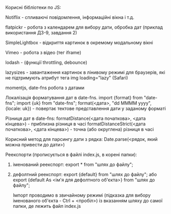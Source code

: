 Корисні бібліотеки по JS:

Notiflix - спливаючі повідомлення, інформаційні вікна і т.д.

flatpickr - робота з календарем для вибору дати, обробка дат (приклад використання ДЗ-9, завдання 2)

SimpleLightbox - відкриття картинок в окремому модальному вікні

Vimeo - робота з відео (тег iframe)

lodash - (функції throttling, debounce)

lazysizes - завантаження картинок в лінивому режимі для браузерів, які не підтримують атрибут тега img loading="lazy" (Safari)

momentjs, date-fns робота з датами

Локалізація форматування дат в date-fns. 
import {format} from "date-fns";
import {uk} from "date-fns";
format(<дата>, "dd MMMM yyyy", {locale: uk}) - повертає тектове представлення дати у заданому форматі

Різниця дат в date-fns:
formatDistance(<дата початкова>, <дата кінцева>) - приблизна різниця в часі 
formatDistanceStrict(<дата початкова>, <дата кінцева>) - точна (або округлена) різниця в часі

Корисний метод для парсингу дати з рядка: Date.parse(<рядок, який можна привести до дати>)

Реекспорти (прописується в файлі index.js, в корені папки):
1) іменований реекспорт: export * from "шлях до файлу";  
2) дефолтний реекспорт: export {default} from "шлях до файлу"; або export {default As <ім'я для дефолтного об'єкта>} from "шлях до файлу";

   Імпорт проводимо в звичайному режимі (підказка для вибору іменованого об'єкта - Ctrl + <пробіл>) із вказанням шляху до самої папки, де лежить файл index.js
